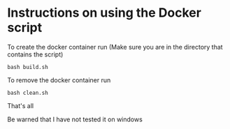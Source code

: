 # Instructions on using the Docker script

To create the docker container run (Make sure you are in the directory that contains the script)
```
bash build.sh
```
To remove the docker container run

```
bash clean.sh
```
That's all

Be warned that I have not tested it on windows
